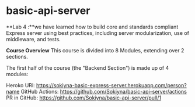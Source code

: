 # basic-api-server

**Lab 4 :**we have learned how to build core and standards compliant Express server using best practices, including server modularization, use of middleware, and tests.

**Course Overview**
This course is divided into 8 Modules, extending over 2 sections.

The first half of the course (the "Backend Section") is made up of 4 modules:

Heroko URl: https://sokiyna-basic-express-server.herokuapp.com/person?name 
GitHub Actions: https://github.com/Sokiyna/basic-api-server/actions
PR in GitHub: https://github.com/Sokiyna/basic-api-server/pull/1